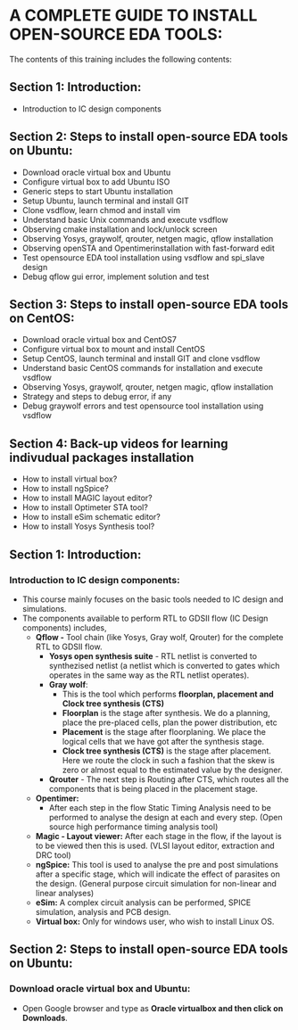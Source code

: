 # **A COMPLETE GUIDE TO INSTALL OPEN-SOURCE EDA TOOLS:** 

The contents of this training includes the following contents:
## Section 1: Introduction:
 * Introduction to IC design components
## Section 2: Steps to install open-source EDA tools on Ubuntu:
 * Download oracle virtual box and Ubuntu
 * Configure virtual box to add Ubuntu ISO
 * Generic steps to start Ubuntu installation
 * Setup Ubuntu, launch terminal and install GIT
 * Clone vsdflow, learn chmod and install vim
 * Understand basic Unix commands and execute vsdflow
 * Observing cmake installation and lock/unlock screen
 * Observing Yosys, graywolf, qrouter, netgen magic, qflow installation
 * Observing openSTA and Opentimerinstallation with fast-forward edit
 * Test opensource EDA tool installation using vsdflow and spi_slave design
 * Debug qflow gui error, implement solution and test
## Section 3: Steps to install open-source EDA tools on CentOS:
 * Download oracle virtual box and CentOS7
 * Configure virtual box to mount and install CentOS 
 * Setup CentOS, launch terminal and install GIT and clone vsdflow
 * Understand basic CentOS commands for installation and execute vsdflow
 * Observing Yosys, graywolf, qrouter, netgen magic, qflow installation
 * Strategy and steps to debug error, if any
 * Debug graywolf errors and test opensource tool installation using vsdflow
## Section 4: Back-up videos for learning indivudual packages installation
 * How to install virtual box?
 * How to install ngSpice?
 * How to install MAGIC layout editor?
 * How to install Optimeter STA tool?
 * How to install eSim schematic editor?
 * How to install Yosys Synthesis tool?

## Section 1: Introduction:

### Introduction to IC design components:
 * This course mainly focuses on the basic tools needed to IC design and simulations.
 * The components available to perform RTL to GDSII flow (IC Design components) includes,
   * **Qflow -** Tool chain (like Yosys, Gray wolf, Qrouter) for the complete RTL to GDSII flow.
     * **Yosys open synthesis suite** - RTL netlist is converted to synthezised netlist (a netlist which is converted to gates which operates in the same way as the RTL netlist operates).
     * **Gray wolf**:
       * This is the tool which performs **floorplan, placement and Clock tree synthesis (CTS)**
       * **Floorplan** is the stage after synthesis. We do a planning, place the pre-placed cells, plan the power distribution, etc
       * **Placement** is the stage after floorplaning. We place the logical cells that we have got after the synthesis stage.
       * **Clock tree synthesis (CTS)** is the stage after placement. Here we route the clock in such a fashion that the skew is zero or almost equal to the estimated value by the designer.  
     * **Qrouter** - The next step is Routing after CTS, which routes all the components that is being placed in the placement stage.
   * **Opentimer:**
     * After each step in the flow Static Timing Analysis need to be performed to analyse the design at each and every step. (Open source high performance timing analysis tool)
   * **Magic - Layout viewer:** After each stage in the flow, if the layout is to be viewed then this is used. (VLSI layout editor, extraction and DRC tool)
   * **ngSpice:** This tool is used to analyse the pre and post simulations after a specific stage, which will indicate the effect of parasites on the design. (General purpose circuit simulation for non-linear and linear analyses)
   * **eSim:** A complex circuit analysis can be performed, SPICE simulation, analysis and PCB design.
   * **Virtual box:** Only for windows user, who wish to install Linux OS.

## Section 2: Steps to install open-source EDA tools on Ubuntu:

### Download oracle virtual box and Ubuntu:
  * Open Google browser and type as **Oracle virtualbox and then click on Downloads**.
    











